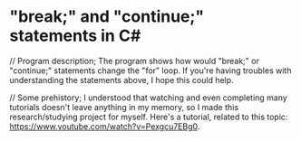 # "break;" and "continue;" statements in C#

// Program description;
The program shows how would "break;" or "continue;" statements change the "for" loop.
If you're having troubles with understanding the statements above, I hope this could help.

// Some prehistory;
I understood that watching and even completing  many tutorials doesn't leave anything in my memory, so I made this research/studying project for myself. Here's a tutorial, related to this topic: https://www.youtube.com/watch?v=Pexgcu7EBg0. 
